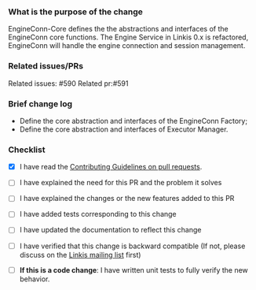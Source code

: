 <!--
Thank you for sending the PR! We appreciate you spending the time to work on these changes.
You can learn more about contributing to Apache Linkis here: https://linkis.apache.org/community/how-to-contribute
Happy contributing!
-->

### What is the purpose of the change

EngineConn-Core defines the the abstractions and interfaces of the EngineConn core functions.
The Engine Service in Linkis 0.x is refactored, EngineConn will handle the engine connection 
and session management.

### Related issues/PRs

Related issues: #590
Related pr:#591


### Brief change log

- Define the core abstraction and interfaces of the EngineConn Factory;
- Define the core abstraction and interfaces of Executor Manager.


### Checklist

- [x] I have read the [Contributing Guidelines on pull requests](https://github.com/facebook/docusaurus/blob/main/CONTRIBUTING.md#pull-requests).
- [ ] I have explained the need for this PR and the problem it solves
- [ ] I have explained the changes or the new features added to this PR
- [ ] I have added tests corresponding to this change
- [ ] I have updated the documentation to reflect this change
- [ ] I have verified that this change is backward compatible (If not, please discuss on the [Linkis mailing list](https://linkis.apache.org/community/how-to-subscribe) first)
- [ ] **If this is a code change**: I have written unit tests to fully verify the new behavior.



<!--

Note

1. Mark the PR title as `[WIP] title` until it's ready to be reviewed.
   如果PR还未准备好被review，请在标题上添加[WIP]标识(WIP work in progress)

2. Always add/update tests for any changes unless you have a good reason.
   除非您有充分的理由，否则任何修改都需要添加/更新测试
   
3. Always update the documentation to reflect the changes made in the PR.
   始终更新文档以反映 PR 中所做的更改  
   
4. After the PR is submitted, please pay attention to the execution result of git action check. 
   If there is any failure, please adjust it in time
   PR提交后，请关注git action check 执行结果，关键的check失败时，请及时修正
   
5. Before the pr is merged, if the commit is missing, you can continue to commit the code
    在未合并前，如果提交有遗漏，您可以继续提交代码 

6. After you submit PR, you can add assistant WeChat, the WeChat QR code is 
   https://user-images.githubusercontent.com/7869972/176336986-d6b9be8f-d1d3-45f1-aa45-8e6adf5dd244.png 
   您提交pr后，可以添加助手微信，微信二维码为
   https://user-images.githubusercontent.com/7869972/176336986-d6b9be8f-d1d3-45f1-aa45-8e6adf5dd244.png

-->
